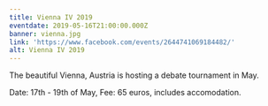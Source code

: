 ```yaml
---
title: Vienna IV 2019
eventdate: 2019-05-16T21:00:00.000Z
banner: vienna.jpg
link: 'https://www.facebook.com/events/2644741069184482/'
alt: Vienna IV 2019
---
```

The beautiful Vienna, Austria is hosting a debate tournament in May.

Date: 17th - 19th of May, Fee: 65 euros, includes accomodation.
